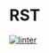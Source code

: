 # RST
[![linter](https://github.com/Abdullah-Al-Rashid/RST/workflows/linter/badge.svg)](https://github.com/marketplace/actions/super-linter)
